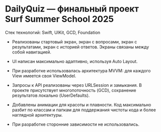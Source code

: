 # DailyQuiz — финальный проект Surf Summer School 2025

Стек технологий: Swift, UIKit, GCD, Foundation

- Реализованы стартовый экран, экран с вопросами, экран с результатами, экран с историей ответов. Экраны связаны между собой навигацией.

- UI написан максимально адаптивно, используя Auto Layout.

- При разработке использовалась архитектура MVVM: для каждого View имеется своя ViewModel.

- Запросы к API реализованы через URLSession и замыкания. В проекте присутствует многопоточность (GCD), сохранение результатов локально (UserDefaults).

- Добавлены анимации для красоты и плавности. Код максимально разбит по классам и папкам для поддержания чистоты кода и более наглядной архитектуры.

- При разработке сторонние зависимости не использовались.
